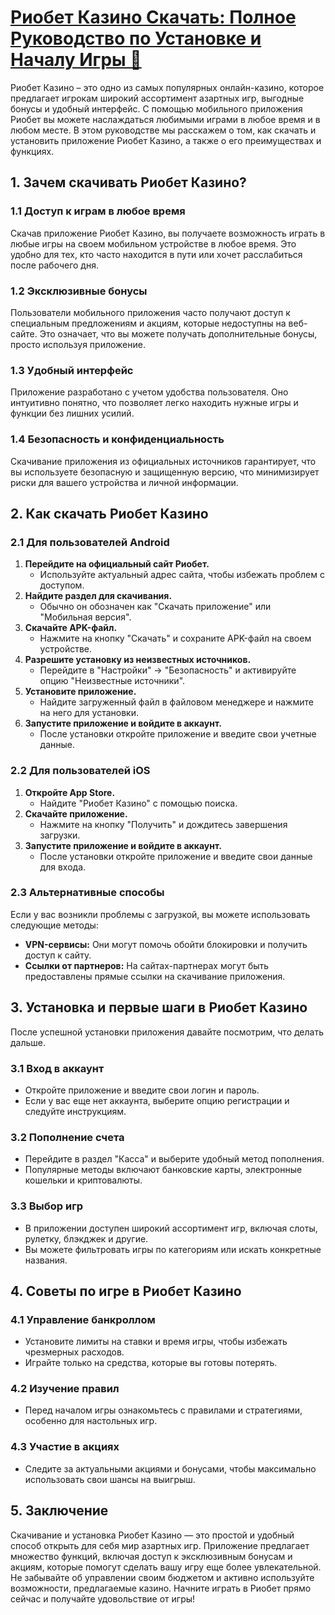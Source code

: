 # [Риобет Казино Скачать: Полное Руководство по Установке и Началу Игры 🎰](https://brandplay.link/TnjsxFvH)

Риобет Казино – это одно из самых популярных онлайн-казино, которое предлагает игрокам широкий ассортимент азартных игр, выгодные бонусы и удобный интерфейс. С помощью мобильного приложения Риобет вы можете наслаждаться любимыми играми в любое время и в любом месте. В этом руководстве мы расскажем о том, как скачать и установить приложение Риобет Казино, а также о его преимуществах и функциях.

## 1. Зачем скачивать Риобет Казино?

### 1.1 Доступ к играм в любое время

Скачав приложение Риобет Казино, вы получаете возможность играть в любые игры на своем мобильном устройстве в любое время. Это удобно для тех, кто часто находится в пути или хочет расслабиться после рабочего дня.

### 1.2 Эксклюзивные бонусы

Пользователи мобильного приложения часто получают доступ к специальным предложениям и акциям, которые недоступны на веб-сайте. Это означает, что вы можете получать дополнительные бонусы, просто используя приложение.

### 1.3 Удобный интерфейс

Приложение разработано с учетом удобства пользователя. Оно интуитивно понятно, что позволяет легко находить нужные игры и функции без лишних усилий.

### 1.4 Безопасность и конфиденциальность

Скачивание приложения из официальных источников гарантирует, что вы используете безопасную и защищенную версию, что минимизирует риски для вашего устройства и личной информации.

## 2. Как скачать Риобет Казино

### 2.1 Для пользователей Android

1. **Перейдите на официальный сайт Риобет.**
   * Используйте актуальный адрес сайта, чтобы избежать проблем с доступом.
2. **Найдите раздел для скачивания.**
   * Обычно он обозначен как "Скачать приложение" или "Мобильная версия".
3. **Скачайте APK-файл.**
   * Нажмите на кнопку "Скачать" и сохраните APK-файл на своем устройстве.
4. **Разрешите установку из неизвестных источников.**
   * Перейдите в "Настройки" → "Безопасность" и активируйте опцию "Неизвестные источники".
5. **Установите приложение.**
   * Найдите загруженный файл в файловом менеджере и нажмите на него для установки.
6. **Запустите приложение и войдите в аккаунт.**
   * После установки откройте приложение и введите свои учетные данные.

### 2.2 Для пользователей iOS

1. **Откройте App Store.**
   * Найдите "Риобет Казино" с помощью поиска.
2. **Скачайте приложение.**
   * Нажмите на кнопку "Получить" и дождитесь завершения загрузки.
3. **Запустите приложение и войдите в аккаунт.**
   * После установки откройте приложение и введите свои данные для входа.

### 2.3 Альтернативные способы

Если у вас возникли проблемы с загрузкой, вы можете использовать следующие методы:

* **VPN-сервисы:** Они могут помочь обойти блокировки и получить доступ к сайту.
* **Ссылки от партнеров:** На сайтах-партнерах могут быть предоставлены прямые ссылки на скачивание приложения.

## 3. Установка и первые шаги в Риобет Казино

После успешной установки приложения давайте посмотрим, что делать дальше.

### 3.1 Вход в аккаунт

* Откройте приложение и введите свои логин и пароль.
* Если у вас еще нет аккаунта, выберите опцию регистрации и следуйте инструкциям.

### 3.2 Пополнение счета

* Перейдите в раздел "Касса" и выберите удобный метод пополнения.
* Популярные методы включают банковские карты, электронные кошельки и криптовалюты.

### 3.3 Выбор игр

* В приложении доступен широкий ассортимент игр, включая слоты, рулетку, блэкджек и другие.
* Вы можете фильтровать игры по категориям или искать конкретные названия.

## 4. Советы по игре в Риобет Казино

### 4.1 Управление банкроллом

* Установите лимиты на ставки и время игры, чтобы избежать чрезмерных расходов.
* Играйте только на средства, которые вы готовы потерять.

### 4.2 Изучение правил

* Перед началом игры ознакомьтесь с правилами и стратегиями, особенно для настольных игр.

### 4.3 Участие в акциях

* Следите за актуальными акциями и бонусами, чтобы максимально использовать свои шансы на выигрыш.

## 5. Заключение

Скачивание и установка Риобет Казино — это простой и удобный способ открыть для себя мир азартных игр. Приложение предлагает множество функций, включая доступ к эксклюзивным бонусам и акциям, которые помогут сделать вашу игру еще более увлекательной. Не забывайте об управлении своим бюджетом и активно используйте возможности, предлагаемые казино. Начните играть в Риобет прямо сейчас и получайте удовольствие от игры!
